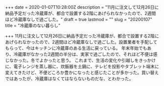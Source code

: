 +++
date = 2020-01-07T10:28:00Z
description = "11月に注文して12月26日に納品予定だった冷蔵庫が、都合で設置する2階にあげられなかったので、2週間ほど冷蔵庫なしで過ごした。"
draft = true
lastmod = ""
slug = "20200107"
title = "冷蔵庫のない暮らし"

+++
11月に注文して12月26日に納品予定だった冷蔵庫が、都合で設置する2階にあげられなかったので、2週間ほど冷蔵庫なしで過ごした。設置業者を手配してもらって、今はキッチンに冷蔵庫のある生活に戻っている。
年末年始でもあり、冷蔵庫がなかった2週間の半分は、実家で過ごしたので、それほど不便は感じなかった。冬でよかったと思う。
これまで、生活の変化や引越しをきっかけに、電子レンジを蒸し器に、炊飯器を土鍋に、テレビを投影やタブレット端末に変えてきたけど、不便どころか豊かになったと感じたことが多かった。買い替えではあったが、冷蔵庫はなくてはならないものだな、とわかった。